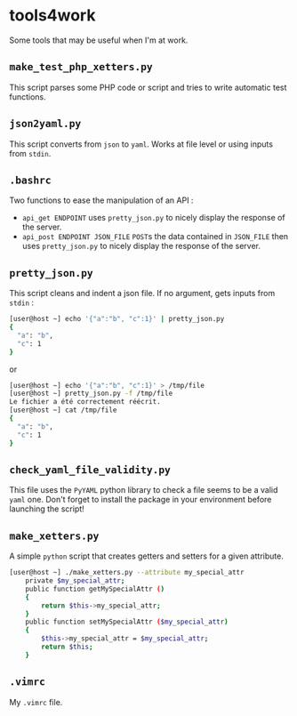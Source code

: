 # tools4work
Some tools that may be useful when I'm at work.

## `make_test_php_xetters.py`
This script parses some PHP code or script and tries to write automatic test functions.

## `json2yaml.py`
This script converts from `json` to `yaml`. Works at file level or using inputs from `stdin`.

## `.bashrc`
Two functions to ease the manipulation of an API : 
  * `api_get ENDPOINT` uses `pretty_json.py` to nicely display the response of the server.
  * `api_post ENDPOINT JSON_FILE` `POST`s the data contained in `JSON_FILE` then uses `pretty_json.py` to nicely display the response of the server.

## `pretty_json.py`
This script cleans and indent a json file. If no argument, gets inputs from `stdin` : 

```sh
[user@host ~] echo '{"a":"b", "c":1}' | pretty_json.py
{
  "a": "b",
  "c": 1
}
```
or 
```sh
[user@host ~] echo '{"a":"b", "c":1}' > /tmp/file
[user@host ~] pretty_json.py -f /tmp/file 
Le fichier a été correctement réécrit.
[user@host ~] cat /tmp/file 
{
  "a": "b",
  "c": 1
}
```

## `check_yaml_file_validity.py`
This file uses the `PyYAML` python library to check a file seems to be a valid `yaml` one. Don't forget to install the package in your environment before launching the script!

## `make_xetters.py`
A simple `python` script that creates getters and setters for a given attribute.
```sh
[user@host ~] ./make_xetters.py --attribute my_special_attr
    private $my_special_attr;
    public function getMySpecialAttr ()
    {
        return $this->my_special_attr;
    }
    public function setMySpecialAttr ($my_special_attr)
    {
        $this->my_special_attr = $my_special_attr;
        return $this;
    }

```

## `.vimrc`
My `.vimrc` file.
